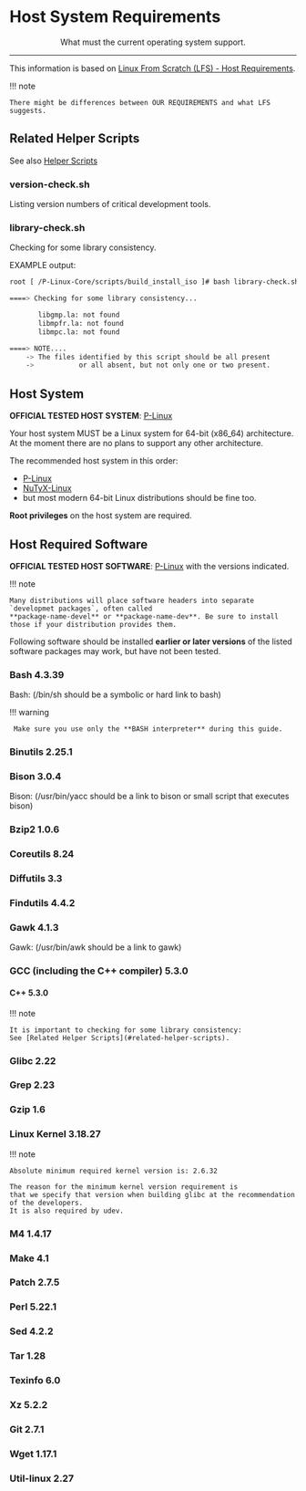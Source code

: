 # Host System Requirements

<p align="center">What must the current operating system support.</p>


---

This information is based on
[Linux From Scratch (LFS) - Host Requirements](http://www.linuxfromscratch.org/lfs/view/development/prologue/hostreqs.html).

!!! note

    There might be differences between OUR REQUIREMENTS and what LFS suggests.


## Related Helper Scripts

See also [Helper Scripts](00_build_an_install_iso.md#helper-scripts)


### version-check.sh

Listing version numbers of critical development tools.


### library-check.sh

Checking for some library consistency.

EXAMPLE output:

```bash
root [ /P-Linux-Core/scripts/build_install_iso ]# bash library-check.sh

====> Checking for some library consistency...

       libgmp.la: not found
       libmpfr.la: not found
       libmpc.la: not found

====> NOTE....
    -> The files identified by this script should be all present
    ->           or all absent, but not only one or two present.
```


## Host System

**OFFICIAL TESTED HOST SYSTEM**: [P-Linux](https://github.com/P-Linux)

Your host system MUST be a Linux system for 64-bit (x86_64) architecture. At the moment there are no plans to
support any other architecture.

The recommended host system in this order:

* [P-Linux](https://github.com/P-Linux)
* [NuTyX-Linux](https://github.com/NuTyX)
* but most modern 64-bit Linux distributions should be fine too.

**Root privileges** on the host system are required.


## Host Required Software

**OFFICIAL TESTED HOST SOFTWARE**: [P-Linux](https://github.com/P-Linux) with the versions indicated.

!!! note

    Many distributions will place software headers into separate `developmet packages`, often called
    **package-name-devel** or **package-name-dev**. Be sure to install those if your distribution provides them.



Following software should be installed **earlier or later versions** of the listed software packages may work,
but have not been tested.


### Bash 4.3.39

Bash: (/bin/sh should be a symbolic or hard link to bash)

!!! warning

     Make sure you use only the **BASH interpreter** during this guide.


### Binutils 2.25.1


### Bison 3.0.4

Bison: (/usr/bin/yacc should be a link to bison or small script that executes bison)


### Bzip2 1.0.6


### Coreutils 8.24


### Diffutils 3.3


### Findutils 4.4.2


### Gawk 4.1.3

Gawk: (/usr/bin/awk should be a link to gawk)


### GCC (including the C++ compiler) 5.3.0

#### C++ 5.3.0

!!! note

    It is important to checking for some library consistency:
    See [Related Helper Scripts](#related-helper-scripts).


### Glibc 2.22


### Grep 2.23


### Gzip 1.6

### Linux Kernel 3.18.27

!!! note

    Absolute minimum required kernel version is: 2.6.32

    The reason for the minimum kernel version requirement is
    that we specify that version when building glibc at the recommendation of the developers.
    It is also required by udev.


### M4 1.4.17


### Make 4.1


### Patch 2.7.5


### Perl 5.22.1


### Sed 4.2.2


### Tar 1.28


### Texinfo 6.0


### Xz 5.2.2


### Git 2.7.1


### Wget 1.17.1


### Util-linux 2.27

